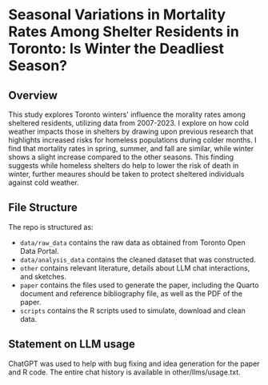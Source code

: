 # Seasonal Variations in Mortality Rates Among Shelter Residents in Toronto: Is Winter the Deadliest Season?

## Overview

This study explores Toronto winters' influence the morality rates among sheltered residents, utilizing data from 2007-2023. I explore on how cold weather impacts those in shelters by drawing upon previous research that highlights increased risks for homeless populations during colder months. I find that mortality rates in spring, summer, and fall are similar, while winter shows a slight increase compared to the other seasons. This finding suggests while homeless shelters do help to lower the risk of death in winter, further meaures should be taken to protect sheltered individuals against cold weather.

## File Structure

The repo is structured as:

-   `data/raw_data` contains the raw data as obtained from Toronto Open Data Portal.
-   `data/analysis_data` contains the cleaned dataset that was constructed.
-   `other` contains relevant literature, details about LLM chat interactions, and sketches.
-   `paper` contains the files used to generate the paper, including the Quarto document and reference bibliography file, as well as the PDF of the paper. 
-   `scripts` contains the R scripts used to simulate, download and clean data.

## Statement on LLM usage

ChatGPT was used to help with bug fixing and idea generation for the paper and R code. The entire chat history is available in other/llms/usage.txt.